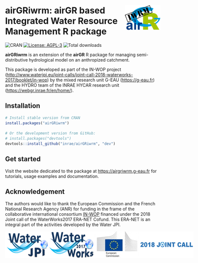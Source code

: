 # <img src="man/figures/logo.png" align="right" height="80px"/>airGRiwrm: airGR based Integrated Water Resource Management R package

![CRAN](https://www.r-pkg.org/badges/version-ago/airGRiwrm)
[![License:
AGPL-3](https://img.shields.io/badge/license-AGPL--3-orange.svg)](https://cran.r-project.org/web/licenses/AGPL-3)
![Total downloads](https://cranlogs.r-pkg.org/badges/grand-total/airGRiwrm)

**airGRiwrm** is an extension of the **airGR** R package for managing semi-distributive hydrological model on an anthropized catchment.

This package is developed as part of the IN-WOP project (http://www.waterjpi.eu/joint-calls/joint-call-2018-waterworks-2017/booklet/in-wop) by the mixed research unit G-EAU (https://g-eau.fr) and the HYDRO team of the INRAE HYCAR research unit (https://webgr.inrae.fr/en/home/).

## Installation

```r
# Install stable version from CRAN
install.packages("airGRiwrm")

# Or the development version from GitHub:
# install.packages("devtools")
devtools::install_github("inrae/airGRiwrm", "dev")
```

## Get started

Visit the website dedicated to the package at https://airgriwrm.g-eau.fr for tutorials, usage examples and documentation.

## Acknowledgement

The authors would like to thank the European Commission and the French National Research Agency (ANR) for funding in the frame of the collaborative  international consortium [IN-WOP](http://www.waterjpi.eu/joint-calls/joint-call-2018-waterworks-2017/booklet/in-wop) financed under the 2018 Joint call of the WaterWorks2017 ERA-NET Cofund. This ERA-NET is an integral part of the activities developed by the Water JPI.

<div style="display: flex; justify-content: space-between;"><img src="man/figures/logo_water_jpi.png" alt="Water JPI"/> <img src="man/figures/logo_water_works_2017.png" alt="Water Works 2017"/> <img src="man/figures/logo_european_commission.jpg" alt="European Commission"/> <img src="man/figures/logo_2018_joint_call.png" alt="2018 Joint call"/></div>

